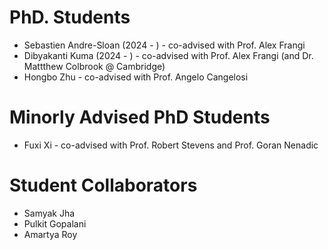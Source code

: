 
PhD. Students
===============
* Sebastien Andre-Sloan (2024 - ) - co-advised with Prof. Alex Frangi
* Dibyakanti Kuma (2024 - ) - co-advised with Prof. Alex Frangi (and Dr. Mattthew Colbrook @ Cambridge)
* Hongbo Zhu - co-advised with Prof. Angelo Cangelosi


Minorly Advised PhD Students
==============
* Fuxi Xi - co-advised with Prof. Robert Stevens and Prof. Goran Nenadic



Student Collaborators
===============
* Samyak Jha
* Pulkit Gopalani
* Amartya Roy
